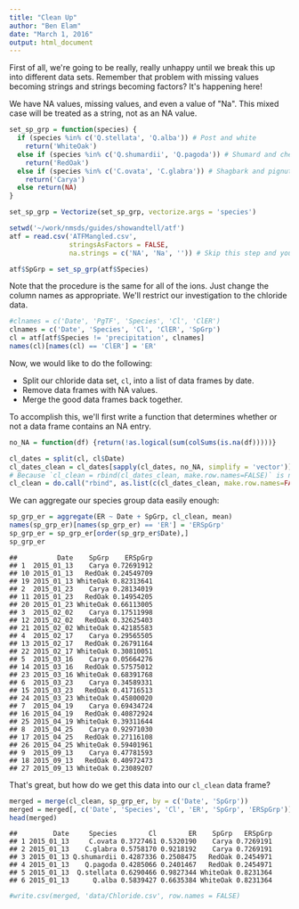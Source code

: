 ```yaml
---
title: "Clean Up"
author: "Ben Elam"
date: "March 1, 2016"
output: html_document
---
```

First of all, we're going to be really, really unhappy until we break this up into different data sets.
Remember that problem with missing values becoming strings and strings becoming factors?
It's happening here!

We have NA values, missing values, and even a value of "Na". This mixed case will be treated as a string, not as an NA value.


```r
set_sp_grp = function(species) {
  if (species %in% c('Q.stellata', 'Q.alba')) # Post and white
    return('WhiteOak')
  else if (species %in% c('Q.shumardii', 'Q.pagoda')) # Shumard and cherrybark
    return('RedOak')
  else if (species %in% c('C.ovata', 'C.glabra')) # Shagbark and pignut hickories 
    return('Carya')
  else return(NA)
}

set_sp_grp = Vectorize(set_sp_grp, vectorize.args = 'species')

setwd('~/work/nmsds/guides/showandtell/atf')
atf = read.csv('ATFMangled.csv',
               stringsAsFactors = FALSE,
               na.strings = c('NA', 'Na', '')) # Skip this step and you're gonna have a bad time.

atf$SpGrp = set_sp_grp(atf$Species)
```

Note that the procedure is the same for all of the ions.
Just change the column names as appropriate.
We'll restrict our investigation to the chloride data.


```r
#clnames = c('Date', 'PgTF', 'Species', 'Cl', 'ClER')
clnames = c('Date', 'Species', 'Cl', 'ClER', 'SpGrp')
cl = atf[atf$Species != 'precipitation', clnames]
names(cl)[names(cl) == 'ClER'] = 'ER'
```

Now, we would like to do the following:

- Split our chloride data set, `cl`, into a list of data frames by date.
- Remove data frames with NA values.
- Merge the good data frames back together.

To accomplish this, we'll first write a function that determines
whether or not a data frame contains an NA entry.


```r
no_NA = function(df) {return(!as.logical(sum(colSums(is.na(df)))))}

cl_dates = split(cl, cl$Date)
cl_dates_clean = cl_dates[sapply(cl_dates, no_NA, simplify = 'vector')]
# Because `cl_clean = rbind(cl_dates_clean, make.row.names=FALSE)` is not what we want:
cl_clean = do.call("rbind", as.list(c(cl_dates_clean, make.row.names=FALSE)))
```

We can aggregate our species group data easily enough:


```r
sp_grp_er = aggregate(ER ~ Date + SpGrp, cl_clean, mean)
names(sp_grp_er)[names(sp_grp_er) == 'ER'] = 'ERSpGrp'
sp_grp_er = sp_grp_er[order(sp_grp_er$Date),]
sp_grp_er
```

```
##          Date    SpGrp    ERSpGrp
## 1  2015_01_13    Carya 0.72691912
## 10 2015_01_13   RedOak 0.24549709
## 19 2015_01_13 WhiteOak 0.82313641
## 2  2015_01_23    Carya 0.28134019
## 11 2015_01_23   RedOak 0.14954205
## 20 2015_01_23 WhiteOak 0.66113005
## 3  2015_02_02    Carya 0.17511998
## 12 2015_02_02   RedOak 0.32625403
## 21 2015_02_02 WhiteOak 0.42185583
## 4  2015_02_17    Carya 0.29565505
## 13 2015_02_17   RedOak 0.26791164
## 22 2015_02_17 WhiteOak 0.30810051
## 5  2015_03_16    Carya 0.05664276
## 14 2015_03_16   RedOak 0.57575012
## 23 2015_03_16 WhiteOak 0.68391768
## 6  2015_03_23    Carya 0.34589331
## 15 2015_03_23   RedOak 0.41716513
## 24 2015_03_23 WhiteOak 0.45800020
## 7  2015_04_19    Carya 0.69434724
## 16 2015_04_19   RedOak 0.40872924
## 25 2015_04_19 WhiteOak 0.39311644
## 8  2015_04_25    Carya 0.92971030
## 17 2015_04_25   RedOak 0.27116108
## 26 2015_04_25 WhiteOak 0.59401961
## 9  2015_09_13    Carya 0.47781593
## 18 2015_09_13   RedOak 0.40972473
## 27 2015_09_13 WhiteOak 0.23089207
```

That's great, but how do we get this data into our `cl_clean` data frame?


```r
merged = merge(cl_clean, sp_grp_er, by = c('Date', 'SpGrp'))
merged = merged[, c('Date', 'Species', 'Cl', 'ER', 'SpGrp', 'ERSpGrp')]
head(merged)
```

```
##         Date     Species        Cl        ER    SpGrp   ERSpGrp
## 1 2015_01_13     C.ovata 0.3727461 0.5320190    Carya 0.7269191
## 2 2015_01_13    C.glabra 0.5758170 0.9218192    Carya 0.7269191
## 3 2015_01_13 Q.shumardii 0.4287336 0.2508475   RedOak 0.2454971
## 4 2015_01_13    Q.pagoda 0.4285066 0.2401467   RedOak 0.2454971
## 5 2015_01_13  Q.stellata 0.6290466 0.9827344 WhiteOak 0.8231364
## 6 2015_01_13      Q.alba 0.5839427 0.6635384 WhiteOak 0.8231364
```

```r
#write.csv(merged, 'data/Chloride.csv', row.names = FALSE)
```
